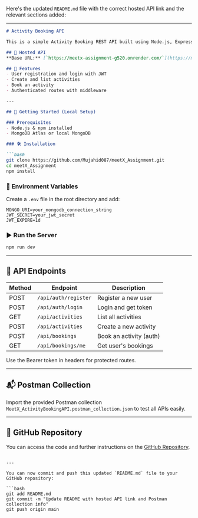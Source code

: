 Here's the updated `README.md` file with the correct hosted API link and the relevant sections added:

---

````markdown
# Activity Booking API

This is a simple Activity Booking REST API built using Node.js, Express, MongoDB, and JWT Authentication.

## 🔗 Hosted API
**Base URL:** [`https://meetx-assignment-g520.onrender.com/`](https://meetx-assignment-g520.onrender.com/)

## 🔧 Features
- User registration and login with JWT
- Create and list activities
- Book an activity
- Authenticated routes with middleware

---

## 🚀 Getting Started (Local Setup)

### Prerequisites
- Node.js & npm installed
- MongoDB Atlas or local MongoDB

### 🛠️ Installation

```bash
git clone https://github.com/Mujahid087/meetX_Assignment.git
cd meetX_Assignment
npm install
````

### 📂 Environment Variables

Create a `.env` file in the root directory and add:

```
MONGO_URI=your_mongodb_connection_string
JWT_SECRET=your_jwt_secret
JWT_EXPIRE=1d
```

### ▶️ Run the Server

```bash
npm run dev
```

---

## 📮 API Endpoints

| Method | Endpoint             | Description             |
| ------ | -------------------- | ----------------------- |
| POST   | `/api/auth/register` | Register a new user     |
| POST   | `/api/auth/login`    | Login and get token     |
| GET    | `/api/activities`    | List all activities     |
| POST   | `/api/activities`    | Create a new activity   |
| POST   | `/api/bookings`      | Book an activity (auth) |
| GET    | `/api/bookings/me`   | Get user's bookings     |

Use the Bearer token in headers for protected routes.

---

## 📬 Postman Collection

Import the provided Postman collection `MeetX_ActivityBookingAPI.postman_collection.json` to test all APIs easily.

---

## 🔗 GitHub Repository

You can access the code and further instructions on the [GitHub Repository](https://github.com/Mujahid087/meetX_Assignment).

````

---

You can now commit and push this updated `README.md` file to your GitHub repository:

```bash
git add README.md
git commit -m "Update README with hosted API link and Postman collection info"
git push origin main
````

